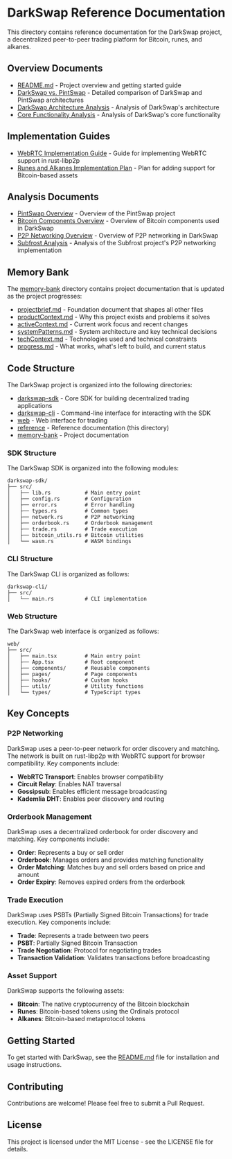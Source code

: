 # DarkSwap Reference Documentation

This directory contains reference documentation for the DarkSwap project, a decentralized peer-to-peer trading platform for Bitcoin, runes, and alkanes.

## Overview Documents

- [README.md](../README.md) - Project overview and getting started guide
- [DarkSwap vs. PintSwap](darkswap-vs-pintswap.md) - Detailed comparison of DarkSwap and PintSwap architectures
- [DarkSwap Architecture Analysis](darkswap-architecture-analysis.md) - Analysis of DarkSwap's architecture
- [Core Functionality Analysis](core-functionality-analysis.md) - Analysis of DarkSwap's core functionality

## Implementation Guides

- [WebRTC Implementation Guide](webrtc-implementation-guide.md) - Guide for implementing WebRTC support in rust-libp2p
- [Runes and Alkanes Implementation Plan](runes-alkanes-implementation-plan.md) - Plan for adding support for Bitcoin-based assets

## Analysis Documents

- [PintSwap Overview](pintswap-overview.md) - Overview of the PintSwap project
- [Bitcoin Components Overview](bitcoin-components-overview.md) - Overview of Bitcoin components used in DarkSwap
- [P2P Networking Overview](p2p-networking-overview.md) - Overview of P2P networking in DarkSwap
- [Subfrost Analysis](subfrost-analysis-updated.md) - Analysis of the Subfrost project's P2P networking implementation

## Memory Bank

The [memory-bank](../memory-bank) directory contains project documentation that is updated as the project progresses:

- [projectbrief.md](../memory-bank/projectbrief.md) - Foundation document that shapes all other files
- [productContext.md](../memory-bank/productContext.md) - Why this project exists and problems it solves
- [activeContext.md](../memory-bank/activeContext.md) - Current work focus and recent changes
- [systemPatterns.md](../memory-bank/systemPatterns.md) - System architecture and key technical decisions
- [techContext.md](../memory-bank/techContext.md) - Technologies used and technical constraints
- [progress.md](../memory-bank/progress.md) - What works, what's left to build, and current status

## Code Structure

The DarkSwap project is organized into the following directories:

- [darkswap-sdk](../darkswap-sdk) - Core SDK for building decentralized trading applications
- [darkswap-cli](../darkswap-cli) - Command-line interface for interacting with the SDK
- [web](../web) - Web interface for trading
- [reference](../reference) - Reference documentation (this directory)
- [memory-bank](../memory-bank) - Project documentation

### SDK Structure

The DarkSwap SDK is organized into the following modules:

```
darkswap-sdk/
├── src/
│   ├── lib.rs           # Main entry point
│   ├── config.rs        # Configuration
│   ├── error.rs         # Error handling
│   ├── types.rs         # Common types
│   ├── network.rs       # P2P networking
│   ├── orderbook.rs     # Orderbook management
│   ├── trade.rs         # Trade execution
│   ├── bitcoin_utils.rs # Bitcoin utilities
│   └── wasm.rs          # WASM bindings
```

### CLI Structure

The DarkSwap CLI is organized as follows:

```
darkswap-cli/
├── src/
│   └── main.rs          # CLI implementation
```

### Web Structure

The DarkSwap web interface is organized as follows:

```
web/
├── src/
│   ├── main.tsx         # Main entry point
│   ├── App.tsx          # Root component
│   ├── components/      # Reusable components
│   ├── pages/           # Page components
│   ├── hooks/           # Custom hooks
│   ├── utils/           # Utility functions
│   └── types/           # TypeScript types
```

## Key Concepts

### P2P Networking

DarkSwap uses a peer-to-peer network for order discovery and matching. The network is built on rust-libp2p with WebRTC support for browser compatibility. Key components include:

- **WebRTC Transport**: Enables browser compatibility
- **Circuit Relay**: Enables NAT traversal
- **Gossipsub**: Enables efficient message broadcasting
- **Kademlia DHT**: Enables peer discovery and routing

### Orderbook Management

DarkSwap uses a decentralized orderbook for order discovery and matching. Key components include:

- **Order**: Represents a buy or sell order
- **Orderbook**: Manages orders and provides matching functionality
- **Order Matching**: Matches buy and sell orders based on price and amount
- **Order Expiry**: Removes expired orders from the orderbook

### Trade Execution

DarkSwap uses PSBTs (Partially Signed Bitcoin Transactions) for trade execution. Key components include:

- **Trade**: Represents a trade between two peers
- **PSBT**: Partially Signed Bitcoin Transaction
- **Trade Negotiation**: Protocol for negotiating trades
- **Transaction Validation**: Validates transactions before broadcasting

### Asset Support

DarkSwap supports the following assets:

- **Bitcoin**: The native cryptocurrency of the Bitcoin blockchain
- **Runes**: Bitcoin-based tokens using the Ordinals protocol
- **Alkanes**: Bitcoin-based metaprotocol tokens

## Getting Started

To get started with DarkSwap, see the [README.md](../README.md) file for installation and usage instructions.

## Contributing

Contributions are welcome! Please feel free to submit a Pull Request.

## License

This project is licensed under the MIT License - see the LICENSE file for details.